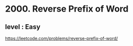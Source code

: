 # 2000. Reverse Prefix of Word
## level : Easy
https://leetcode.com/problems/reverse-prefix-of-word/
